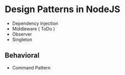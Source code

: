 # Design Patterns in NodeJS

- Dependency Injection
- Middleware ( ToDo )
- Observer
- Singleton

## Behavioral

- Command Pattern
